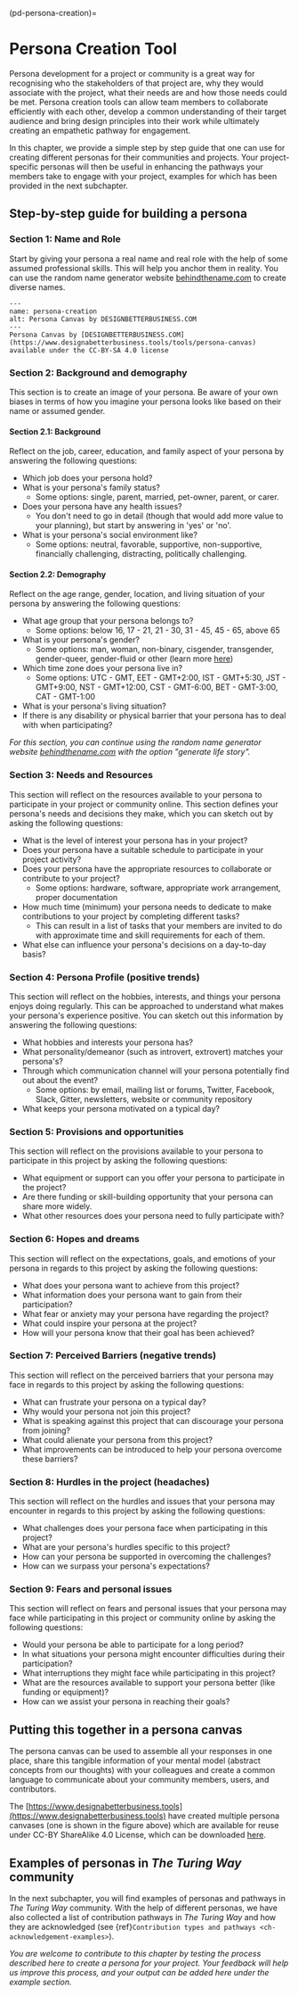 (pd-persona-creation)=
# Persona Creation Tool

Persona development for a project or community is a great way for recognising who the stakeholders of that project are, why they would associate with the project, what their needs are and how those needs could be met.
Persona creation tools can allow team members to collaborate efficiently with each other, develop a common understanding of their target audience and bring design principles into their work while ultimately creating an empathetic pathway for engagement.

In this chapter, we provide a simple step by step guide that one can use for creating different personas for their communities and projects.
Your project-specific personas will then be useful in enhancing the pathways your members take to engage with your project, examples for which has been provided in the next subchapter.

## Step-by-step guide for building a persona

### Section 1: Name and Role

Start by giving your persona a real name and real role with the help of some assumed professional skills.
This will help you anchor them in reality.
You can use the random name generator website [behindthename.com](https://www.behindthename.com/random/) to create diverse names.

```{figure} ../../figures/persona-creation.png
---
name: persona-creation
alt: Persona Canvas by DESIGNBETTERBUSINESS.COM
---
Persona Canvas by [DESIGNBETTERBUSINESS.COM](https://www.designabetterbusiness.tools/tools/persona-canvas) available under the CC-BY-SA 4.0 license
```

### Section 2: Background and demography

This section is to create an image of your persona.
Be aware of your own biases in terms of how you imagine your persona looks like based on their name or assumed gender.

#### Section 2.1: Background

Reflect on the job, career, education, and family aspect of your persona by answering the following questions:

- Which job does your persona hold?
- What is your persona's family status?
  - Some options: single, parent, married, pet-owner, parent, or carer.
- Does your persona have any health issues?
    - You don't need to go in detail (though that would add more value to your planning), but start by answering in 'yes' or 'no'.
- What is your persona's social environment like?
  - Some options: neutral, favorable, supportive, non-supportive, financially challenging, distracting, politically challenging.

#### Section 2.2: Demography

Reflect on the age range, gender, location, and living situation of your persona by answering the following questions:

- What age group that your persona belongs to?
  - Some options: below 16, 17 - 21, 21 - 30, 31 - 45, 45 - 65, above 65
- What is your persona's gender?
  - Some options: man, woman, non-binary, cisgender, transgender, gender-queer, gender-fluid or other (learn more [here](http://thepbhscloset.weebly.com/a-list-of-genders--sexualities-and-their-definitions.html))
- Which time zone does your persona live in?
  - Some options: UTC - GMT, EET - GMT+2:00, IST - GMT+5:30, JST - GMT+9:00, NST - GMT+12:00, CST - GMT-6:00, BET - GMT-3:00, CAT - GMT-1:00
- What is your persona's living situation?
- If there is any disability or physical barrier that your persona has to deal with when participating?  

*For this section, you can continue using the random name generator website [behindthename.com](https://www.behindthename.com/random/) with the option "generate life story".*

### Section 3: Needs and Resources

This section will reflect on the resources available to your persona to participate in your project or community online.
This section defines your persona's needs and decisions they make, which you can sketch out by asking the following questions:

- What is the level of interest your persona has in your project?
- Does your persona have a suitable schedule to participate in your project activity?
- Does your persona have the appropriate resources to collaborate or contribute to your project?
  - Some options: hardware, software, appropriate work arrangement, proper documentation
- How much time (minimum) your persona needs to dedicate to make contributions to your project by completing different tasks?
  - This can result in a list of tasks that your members are invited to do with approximate time and skill requirements for each of them.
- What else can influence your persona's decisions on a day-to-day basis?  

### Section 4: Persona Profile (positive trends)

This section will reflect on the hobbies, interests, and things your persona enjoys doing regularly.
This can be approached to understand what makes your persona's experience positive.
You can sketch out this information by answering the following questions:

- What hobbies and interests your persona has?
- What personality/demeanor (such as introvert, extrovert) matches your persona's?
- Through which communication channel will your persona potentially find out about the event?
  - Some options: by email, mailing list or forums, Twitter, Facebook, Slack, Gitter, newsletters, website or community repository
- What keeps your persona motivated on a typical day?

### Section 5: Provisions and opportunities

This section will reflect on the provisions available to your persona to participate in this project by asking the following questions:

- What equipment or support can you offer your persona to participate in the project?
- Are there funding or skill-building opportunity that your persona can share more widely.
- What other resources does your persona need to fully participate with?

### Section 6: Hopes and dreams

This section will reflect on the expectations, goals, and emotions of your persona in regards to this project by asking the following questions:

- What does your persona want to achieve from this project?
- What information does your persona want to gain from their participation?
- What fear or anxiety may your persona have regarding the project?
- What could inspire your persona at the project?
- How will your persona know that their goal has been achieved?

### Section 7: Perceived Barriers (negative trends)

This section will reflect on the perceived barriers that your persona may face in regards to this project by asking the following questions:

- What can frustrate your persona on a typical day?
- Why would your persona not join this project?
- What is speaking against this project that can discourage your persona from joining?
- What could alienate your persona from this project?
- What improvements can be introduced to help your persona overcome these barriers?

### Section 8: Hurdles in the project (headaches)

This section will reflect on the hurdles and issues that your persona may encounter in regards to this project by asking the following questions:

- What challenges does your persona face when participating in this project?
- What are your persona's hurdles specific to this project?
- How can your persona be supported in overcoming the challenges?
- How can we surpass your persona's expectations?

### Section 9: Fears and personal issues

This section will reflect on fears and personal issues that your persona may face while participating in this project or community online by asking the following questions:

- Would your persona be able to participate for a long period?
- In what situations your persona might encounter difficulties during their participation?
- What interruptions they might face while participating in this project?
- What are the resources available to support your persona better (like funding or equipment)?
- How can we assist your persona in reaching their goals?

## Putting this together in a persona canvas

The persona canvas can be used to assemble all your responses in one place, share this tangible information of your mental model (abstract concepts from our thoughts) with your colleagues and create a common language to communicate about your community members, users, and contributors.

The [https://www.designabetterbusiness.tools](https://www.designabetterbusiness.tools) have created multiple persona canvases (one is shown in the figure above) which are available for reuse under CC-BY ShareAlike 4.0 License, which can be downloaded [here](https://www.designabetterbusiness.tools/tools/persona-canvas).

## Examples of personas in _The Turing Way_ community

In the next subchapter, you will find examples of personas and pathways in _The Turing Way_ community.
With the help of different personas, we have also collected a list of contribution pathways in _The Turing Way_ and how they are acknowledged (see {ref}`Contribution types and pathways <ch-acknowledgement-examples>`).

*You are welcome to contribute to this chapter by testing the process described here to create a persona for your project.
Your feedback will help us improve this process, and your output can be added here under the example section.*
